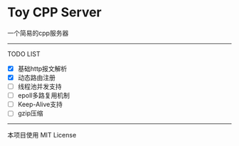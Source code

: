 # Toy CPP Server

一个简易的cpp服务器

---
TODO LIST
- [x] 基础http报文解析
- [x] 动态路由注册
- [ ] 线程池并发支持
- [ ] epoll多路复用机制
- [ ] Keep-Alive支持
- [ ] gzip压缩

---

本项目使用 MIT License